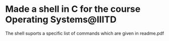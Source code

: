 # Made a shell in C for the course Operating Systems@IIITD
The shell suports a specific list of commands which are given in readme.pdf
